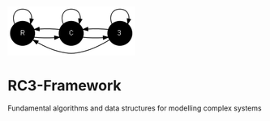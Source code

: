 ![](rc3.png)

# RC3-Framework

Fundamental algorithms and data structures for modelling complex systems